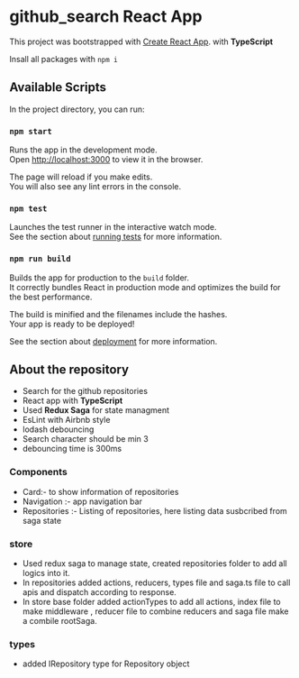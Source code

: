 # github_search React App

This project was bootstrapped with [Create React App](https://github.com/facebook/create-react-app). with **TypeScript**

Insall all packages with `npm i`

## Available Scripts

In the project directory, you can run:

### `npm start`

Runs the app in the development mode.\
Open [http://localhost:3000](http://localhost:3000) to view it in the browser.

The page will reload if you make edits.\
You will also see any lint errors in the console.

### `npm test`

Launches the test runner in the interactive watch mode.\
See the section about [running tests](https://facebook.github.io/create-react-app/docs/running-tests) for more information.

### `npm run build`

Builds the app for production to the `build` folder.\
It correctly bundles React in production mode and optimizes the build for the best performance.

The build is minified and the filenames include the hashes.\
Your app is ready to be deployed!

See the section about [deployment](https://facebook.github.io/create-react-app/docs/deployment) for more information.

## About the repository

- Search for the github repositories
- React app with **TypeScript**
- Used **Redux Saga** for state managment
- EsLint with Airbnb style 
- lodash debouncing
- Search character should be min 3
- debouncing time is 300ms

### Components

- Card:- to show information of repositories
- Navigation :- app navigation bar
- Repositories :- Listing of repositories, here listing data susbcribed from saga state  

### store

- Used redux saga to manage state, created repositories folder to add all logics into it.
- In repositories added actions, reducers, types file and saga.ts file to call apis and dispatch according to response.
- In store base folder added actionTypes to add all actions, index file to make middleware , reducer file to combine reducers and saga file make a combile rootSaga.

### types
- added IRepository type for Repository object
